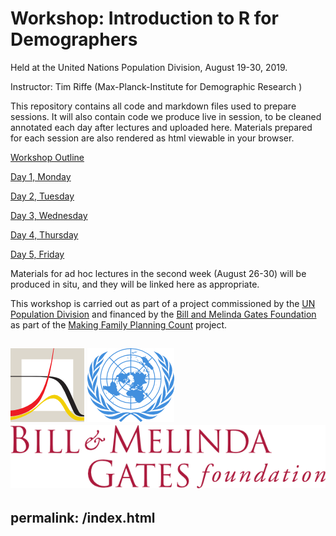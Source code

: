 # Workshop: Introduction to R for Demographers
Held at the United Nations Population Division, August 19-30, 2019.

Instructor: Tim Riffe (Max-Planck-Institute for Demographic Research )



This repository contains all code and markdown files used to prepare sessions. It will also contain code we produce live in session, to be cleaned annotated each day after lectures and uploaded here. Materials prepared for each session are also rendered as html viewable in your browser.

[Workshop Outline](https://timriffe.github.io/RforUNPD2019)

[Day 1, Monday](https://timriffe.github.io/RforUNPD2019/Day1)

[Day 2, Tuesday](https://timriffe.github.io/RforUNPD2019/Day2)

[Day 3, Wednesday](https://timriffe.github.io/RforUNPD2019/Day3)

[Day 4, Thursday](https://timriffe.github.io/RforUNPD2019/Day4)

[Day 5, Friday](https://timriffe.github.io/RforUNPD2019/Day5)

Materials for ad hoc lectures in the second week (August 26-30) will be produced in situ, and they will be linked here as appropriate.

This workshop is carried out as part of a project commissioned by the [UN Population Division](http://www.un.org/en/development/desa/population/) and financed by the [Bill and Melinda Gates Foundation](https://www.gatesfoundation.org/) as part of the [Making Family Planning Count](http://www.un.org/en/development/desa/population/projects/making-family-planning-count/index.shtml) project. 

![](assets/MPIDR_square_color.png)
![](assets/UN_emblem_blue.png)
![](assets/Bill-&-Melinda-Gates-Foundation-Logo.png)
---
permalink: /index.html
---

